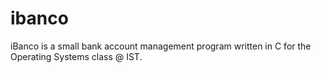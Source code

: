 # ibanco
iBanco is a small bank account management program written in C for the Operating Systems class @ IST.
